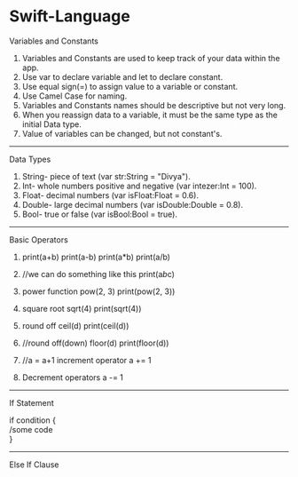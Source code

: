 # Swift-Language

Variables and Constants 

1. Variables and Constants are used to keep track of your data within the app.
2. Use var to declare variable and let to declare constant.
3. Use equal sign(=) to assign value to a variable or constant.
4. Use Camel Case for naming.
5. Variables and Constants names should be descriptive but not very long.
6. When you reassign data to a variable, it must be the same type as the initial Data type.
7. Value of variables can be changed, but not constant's.

<hr> 

Data Types

1. String- piece of text (var str:String = "Divya").
2. Int- whole numbers positive and negative (var intezer:Int = 100).
3. Float- decimal numbers (var isFloat:Float = 0.6).
4. Double- large decimal numbers (var isDouble:Double = 0.8).
5. Bool- true or false (var isBool:Bool = true).

<hr>

Basic Operators

1. print(a+b)
   print(a-b)
   print(a*b)
   print(a/b)

3. //we can do something like this
   print(a*b*c)

4. power function
   pow(2, 3)
   print(pow(2, 3))

5. square root
   sqrt(4)
   print(sqrt(4))

6. round off
   ceil(d)
   print(ceil(d))

7. //round off(down)
   floor(d)
   print(floor(d))

8. //a = a+1
   increment operator
   a += 1

9. Decrement operators
   a -= 1

<hr> 

If Statement

if condition {<br>
    /some code<br>
}

<hr>

Else If Clause

